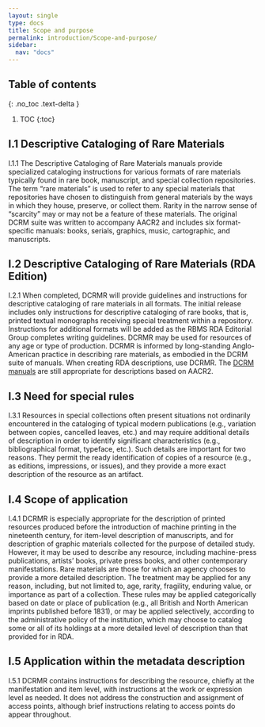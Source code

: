 ```yaml
---
layout: single
type: docs
title: Scope and purpose
permalink: introduction/Scope-and-purpose/
sidebar:
  nav: "docs"
---
```


## Table of contents
{: .no_toc .text-delta }

1. TOC
{:toc}

## I.1 Descriptive Cataloging of Rare Materials

<a name="I.1.1">I.1.1</a> The Descriptive Cataloging of Rare Materials manuals provide specialized cataloging instructions for various formats of rare materials typically found in rare book, manuscript, and special collection repositories. The term “rare materials” is used to refer to any special materials that repositories have chosen to distinguish from general materials by the ways in which they house, preserve, or collect them. Rarity in the narrow sense of “scarcity” may or may not be a feature of these materials. The original DCRM suite was written to accompany AACR2 and includes six format-specific manuals: books, serials, graphics, music, cartographic, and manuscripts. 

## I.2 Descriptive Cataloging of Rare Materials (RDA Edition)

<a name="I.2">I.2.1</a> When completed, DCRMR will provide guidelines and instructions for descriptive cataloging of rare materials in all formats. The initial release includes only instructions for descriptive cataloging of rare books, that is, printed textual monographs receiving special treatment within a repository. Instructions for additional formats will be added as the RBMS RDA Editorial Group completes writing guidelines.
DCRMR may be used for resources of any age or type of production. DCRMR is informed by long-standing Anglo-American practice in describing rare materials, as embodied in the DCRM suite of manuals. When creating RDA descriptions, use DCRMR. The [DCRM manuals](http://rbms.info/dcrm/) are still appropriate for descriptions based on AACR2.

## I.3 Need for special rules

<a name="I.3.1">I.3.1</a> Resources in special collections often present situations not ordinarily encountered in the cataloging of typical modern publications (e.g., variation between copies, cancelled leaves, etc.) and may require additional details of description in order to identify significant characteristics (e.g., bibliographical format, typeface, etc.). Such details are important for two reasons. They permit the ready identification of copies of a resource (e.g., as editions, impressions, or issues), and they provide a more exact description of the resource as an artifact.

## I.4 Scope of application

<a name="I.4.1">I.4.1</a> DCRMR is especially appropriate for the description of printed resources produced before the introduction of machine printing in the nineteenth century, for item-level description of manuscripts, and for description of graphic materials collected for the purpose of detailed study. However, it may be used to describe any resource, including machine-press publications, artists’ books, private press books, and other contemporary manifestations. 
Rare materials are those for which an agency chooses to provide a more detailed description. The treatment may be applied for any reason, including, but not limited to, age, rarity, fragility, enduring value, or importance as part of a collection. These rules may be applied categorically based on date or place of publication (e.g., all British and North American imprints published before 1831), or may be applied selectively, according to the administrative policy of the institution, which may choose to catalog some or all of its holdings at a more detailed level of description than that provided for in RDA. 

## I.5 Application within the metadata description

<a name="I.5.1">I.5.1</a> DCRMR contains instructions for describing the resource, chiefly at the manifestation and item level, with instructions at the work or expression level as needed. It does not address the construction and assignment of access points, although brief instructions relating to access points do appear throughout. 

